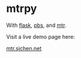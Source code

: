 mtrpy
===

With [flask](http://flask.pocoo.org), [pbs](https://github.com/amoffat/pbs), and [mtr](http://www.bitwizard.nl/mtr/).

Visit a live demo page here:

[mtr.sjchen.net](http://mtr.sjchen.net)